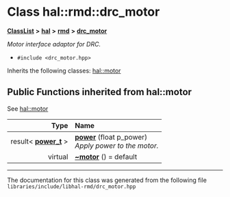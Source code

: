 

# Class hal::rmd::drc\_motor



[**ClassList**](annotated.md) **>** [**hal**](namespacehal.md) **>** [**rmd**](namespacehal_1_1rmd.md) **>** [**drc\_motor**](classhal_1_1rmd_1_1drc__motor.md)



_Motor interface adaptor for DRC._ 

* `#include <drc_motor.hpp>`



Inherits the following classes: [hal::motor](classhal_1_1motor.md)
























































## Public Functions inherited from hal::motor

See [hal::motor](classhal_1_1motor.md)

| Type | Name |
| ---: | :--- |
|  result&lt; [**power\_t**](structhal_1_1motor_1_1power__t.md) &gt; | [**power**](#function-power) (float p\_power) <br>_Apply power to the motor._  |
| virtual  | [**~motor**](#function-motor) () = default<br> |























































------------------------------
The documentation for this class was generated from the following file `libraries/include/libhal-rmd/drc_motor.hpp`

